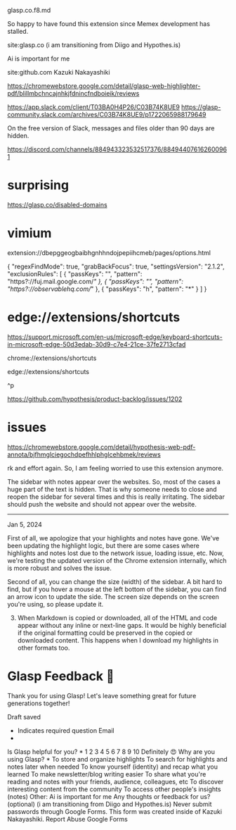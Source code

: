 glasp.co.f8.md



So happy to have found this extension since Memex development has stalled.


site:glasp.co (i am transitioning from Diigo and Hypothes.is)

Ai is important for me

site:github.com Kazuki Nakayashiki


https://chromewebstore.google.com/detail/glasp-web-highlighter-pdf/blillmbchncajnhkjfdnincfndboieik/reviews

https://app.slack.com/client/T03BA0H4P26/C03B74K8UE9
	https://glasp-community.slack.com/archives/C03B74K8UE9/p1722065988179649

On the free version of Slack, messages and files older than 90 days are hidden.



https://discord.com/channels/884943323532517376/884944076162600961




# surprising

https://glasp.co/disabled-domains


# vimium 

extension://dbepggeogbaibhgnhhndojpepiihcmeb/pages/options.html

{
  "regexFindMode": true,
  "grabBackFocus": true,
  "settingsVersion": "2.1.2",
  "exclusionRules": [
    {
      "passKeys": "",
      "pattern": "https?://fuj.mail.google.com/*"
    },
    {
      "passKeys": "",
      "pattern": "https?://observablehq.com/*"
    },
    {
      "passKeys": "h",
      "pattern": "*"
    }
  ]
}




# edge://extensions/shortcuts

https://support.microsoft.com/en-us/microsoft-edge/keyboard-shortcuts-in-microsoft-edge-50d3edab-30d9-c7e4-21ce-37fe2713cfad

chrome://extensions/shortcuts

edge://extensions/shortcuts


^p

https://github.com/hypothesis/product-backlog/issues/1202








# issues

https://chromewebstore.google.com/detail/hypothesis-web-pdf-annota/bjfhmglciegochdpefhhlphglcehbmek/reviews


rk and effort again. So, I am feeling worried to use this extension anymore.

The sidebar with notes appear over the websites. So, most of the cases a huge part of the text is hidden. That is why someone needs to close and reopen the sidebar for several times and this is really irritating. The sidebar should push the website and should not appear over the website.


-----
Jan 5, 2024

First of all, we apologize that your highlights and notes have gone. We've been updating the highlight logic, but there are some cases where highlights and notes lost due to the network issue, loading issue, etc. Now, we're testing the updated version of the Chrome extension internally, which is more robust and solves the issue.

Second of all, you can change the size (width) of the sidebar. A bit hard to find, but if you hover a mouse at the left bottom of the sidebar, you can find an arrow icon to update the side. The screen size depends on the screen you're using, so please update it.









3) When Markdown is copied or downloaded, all of the HTML and code appear without any inline or next-line gaps. It would be highly beneficial if the original formatting could be preserved in the copied or downloaded content. This happens when I download my highlights in other formats too.











# Glasp Feedback 🥰
Thank you for using Glasp! Let's leave something great for future generations together!
 
Draft saved
* Indicates required question
Email
*
Is Glasp helpful for you?
*
1
2
3
4
5
6
7
8
9
10
Definitely 😍
Why are you using Glasp?
*
To store and organize highlights
To search for highlights and notes later when needed
To know yourself (identity) and recap what you learned
To make newsletter/blog writing easier
To share what you're reading and notes with your friends, audience, colleagues, etc
To discover interesting content from the community
To access other people's insights (notes)
Other:
Ai is important for me
Any thoughts or feedback for us? (optional)
(i am transitioning from Diigo and Hypothes.is)
Never submit passwords through Google Forms.
This form was created inside of Kazuki Nakayashiki. Report Abuse
Google Forms

